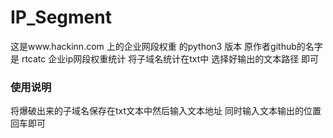 # IP_Segment
这是www.hackinn.com 上的企业网段权重 的python3 版本 原作者github的名字是 rtcatc
企业ip网段权重统计 将子域名统计在txt中 
选择好输出的文本路径 即可 
### 使用说明
将爆破出来的子域名保存在txt文本中然后输入文本地址 同时输入文本输出的位置
回车即可

